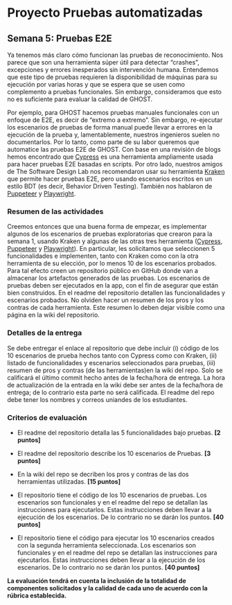 
# Proyecto Pruebas automatizadas

## Semana  5: Pruebas E2E

Ya tenemos más claro cómo funcionan las pruebas de reconocimiento. Nos parece que son una herramienta súper útil para detectar “crashes”, excepciones y errores inesperados sin intervención humana. Entendemos que este tipo de pruebas requieren la disponibilidad de máquinas para su ejecución por varias horas y que se espera que se usen como complemento a pruebas funcionales. Sin embargo, consideramos que esto no es suficiente para evaluar la calidad de GHOST.  

Por ejemplo, para GHOST hacemos pruebas manuales funcionales con un enfoque de E2E, es decir de “extremo a extremo”. Sin embargo, re-ejecutar los escenarios de pruebas de forma manual puede llevar a errores en la ejecución de la prueba y, lamentablemente, nuestros ingenieros suelen no documentarlos. Por lo tanto, como parte de su labor queremos que automatice las pruebas E2E de GHOST. Con base en una revisión de blogs hemos encontrado que [Cypress](https://www.cypress.io) es una herramienta ampliamente usada para hacer pruebas E2E basadas en scripts. Por otro lado, nuestros amigos de The Software Design Lab nos recomendaron usar su herramienta [Kraken](https://thesoftwaredesignlab.github.io/KrakenMobile/) que permite hacer pruebas E2E, pero usando escenarios escritos en un estilo BDT (es decir, Behavior Driven Testing). También nos hablaron de [Puppeteer](https://pptr.dev) y [Playwright](https://playwright.dev).

### Resumen de las actividades
Creemos entonces que una buena forma de empezar, es implementar algunos de los escenarios de pruebas exploratorias que crearon para la semana 1, usando Kraken y algunas de las otras tres herramienta ([Cypress](https://www.cypress.io), [Puppeteer](https://pptr.dev) y [Playwright](https://playwright.dev)). En particular, les solicitamos que seleccionen 5 funcionalidades e implementen, tanto con Kraken como con la otra herramienta de su elección, por lo menos 10 de los escenarios probados. Para tal efecto creen un repositorio público en GitHub donde van a almacenar los artefactos generados de las pruebas.  Los escenarios de pruebas deben ser ejecutados en la app, con el fin de asegurar que están bien construidos. En el readme del repositorio detallen las funcionalidades y escenarios probados. No olviden hacer un resumen de los pros y los contras de cada herramienta. Este resumen lo deben dejar visible como una página en la wiki del repositorio.



### Detalles de la entrega
Se debe entregar el enlace al repositorio que debe incluir (i) código de los 10 escenarios de prueba hechos tanto con Cypress como con Kraken, (ii) listado de funcionalidades y escenarios seleccionados para pruebas, (iii) resumen de pros y contras (de las herramientas)en la wiki del repo. Solo se calificará el último commit hecho antes de la fecha/hora de entrega. La hora de actualización de la entrada en la wiki debe ser antes de la fecha/hora de entrega; de lo contrario esta parte no será calificada. El readme del repo debe tener los nombres y correos uniandes de los estudiantes.


### Criterios de evaluación

- El readme del repositorio detalla las 5 funcionalidades bajo pruebas. **[2 puntos]**

- El readme del repositorio describe los 10 escenarios de Pruebas. **[3 puntos]**


- En la wiki del repo se decriben los pros y contras de las dos herramientas utilizadas.  **[15 puntos]**


- El repositorio tiene el código de los 10 escenarios de pruebas. Los escenarios son funcionales y en el readme del repo se detallan las instrucciones para ejecutarlos. Estas instrucciones deben llevar a la ejecución de los escenarios. De lo contrario no se darán los puntos.  **[40 puntos]**



- El repositorio tiene el código para ejecutar los 10 escenarios creados con la segunda herramienta seleccionada. Los escenarios son funcionales y en el readme del repo se detallan las instrucciones para ejecutarlos. Estas instrucciones deben llevar a la ejecución de los escenarios. De lo contrario no se darán los puntos.  **[40 puntos]**




 **La evaluación tendrá en cuenta la inclusión de la totalidad de componentes solicitados y la calidad de cada uno de acuerdo con la rúbrica establecida.**
